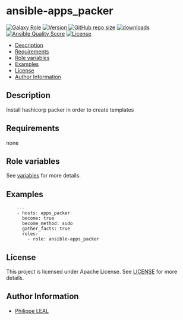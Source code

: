 # ansible-apps_packer

[![Galaxy Role](https://img.shields.io/badge/galaxy-apps_packer-purple?style=flat)](https://galaxy.ansible.com/lotusnoir/apps_packer)
[![Version](https://img.shields.io/github/release/lotusnoir/ansible-apps_packer.svg)](https://github.com/lotusnoir/ansible-apps_packer/releases/latest)
[![GitHub repo size](https://img.shields.io/github/repo-size/lotusnoir/ansible-apps_packer?color=orange&style=flat)](https://galaxy.ansible.com/lotusnoir/apps_packer)
[![downloads](https://img.shields.io/ansible/role/d/)](https://galaxy.ansible.com/lotusnoir/apps_packer)
[![Ansible Quality Score](https://img.shields.io/ansible/quality/)](https://galaxy.ansible.com/lotusnoir/apps_packer)
[![License](https://img.shields.io/badge/license-Apache--2.0-brightgreen?style=flat)](https://opensource.org/licenses/Apache-2.0)

<!-- START doctoc generated TOC please keep comment here to allow auto update -->
<!-- DON'T EDIT THIS SECTION, INSTEAD RE-RUN doctoc TO UPDATE -->

- [Description](#description)
- [Requirements](#requirements)
- [Role variables](#role-variables)
- [Examples](#examples)
- [License](#license)
- [Author Information](#author-information)

<!-- END doctoc generated TOC please keep comment here to allow auto update -->

## Description

Install hashicorp packer in order to create templates
## Requirements

none

## Role variables

See [variables](/defaults/main.yml) for more details.

## Examples

        ---
        - hosts: apps_packer
          become: true
          become_method: sudo
          gather_facts: true
          roles:
            - role: ansible-apps_packer


## License

This project is licensed under Apache License. See [LICENSE](/LICENSE) for more details.

## Author Information

- [Philippe LEAL](https://github.com/lotusnoir)
